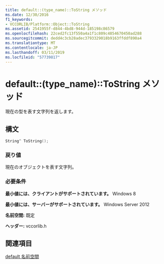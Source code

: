 ```yaml
---
title: default::(type_name)::ToString メソッド
ms.date: 12/30/2016
f1_keywords:
- VCCORLIB/Platform::Object::ToString
ms.assetid: 2541955f-d844-4bd8-944d-185198c86579
ms.openlocfilehash: 22ced2fc13f550a4a1f1c809c4854670450ad288
ms.sourcegitcommit: dedd4c3cb28adec3793329018b9163ffddf890a4
ms.translationtype: MT
ms.contentlocale: ja-JP
ms.lasthandoff: 03/11/2019
ms.locfileid: "57739817"
---
```

# <a name="defaulttypenametostring-method"></a>default::(type_name)::ToString メソッド

現在の型を表す文字列を返します。

## <a name="syntax"></a>構文

```cpp
String^ ToString();
```

### <a name="return-value"></a>戻り値

現在のオブジェクトを表す文字列。

### <a name="requirements"></a>必要条件

**最小値には、クライアントがサポートされています。** Windows 8

**最小値には、サーバーがサポートされています。** Windows Server 2012

**名前空間:** 既定

**ヘッダー:** vccorlib.h

## <a name="see-also"></a>関連項目

[default 名前空間](../cppcx/default-namespace.md)
